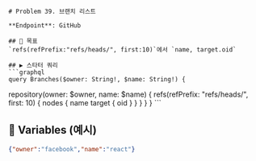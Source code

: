     # Problem 39. 브랜치 리스트

    **Endpoint**: GitHub

    ## 🎯 목표
    `refs(refPrefix:"refs/heads/", first:10)`에서 `name, target.oid`

    ## ▶ 스타터 쿼리
    ```graphql
    query Branches($owner: String!, $name: String!) {
  repository(owner: $owner, name: $name) {
    refs(refPrefix: "refs/heads/", first: 10) {
      nodes { name target { oid } }
    }
  }
}
    ```
## 🔧 Variables (예시)
```json
{"owner":"facebook","name":"react"}
```
